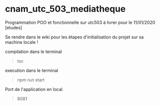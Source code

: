 # cnam_utc_503_mediatheque
Programmation POO et fonctionnelle sur utc503 à livrer pour le 11/01/2020 [etudes]

Se rendre dans le wiki pour les étapes d'initialisation du projet sur sa machine locale !

compilation dans le terminal
>tsc

execution dans le terminal
>npm run start

Port de l'application en local
>8081
